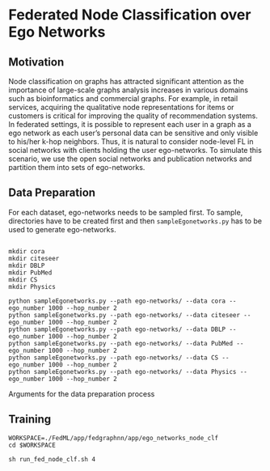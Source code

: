 # Federated Node Classification over Ego Networks

## Motivation

Node classification on graphs has attracted significant attention as the importance of large-scale
graphs analysis increases in various domains such as bioinformatics and commercial graphs.
For example, in retail services, acquiring the qualitative node representations for items or customers
is critical for improving the quality of recommendation systems. In federated settings, it is possible to represent each user in a graph as a ego network as each user’s personal data can be sensitive and only
visible to his/her k-hop neighbors. Thus, it is natural to consider node-level FL in social networks with clients holding the user ego-networks. To simulate this scenario, we use the open social networks
and publication networks and partition them into sets of ego-networks.

## Data Preparation

For each dataset, ego-networks needs to be sampled first.  To sample, directories have to be created first and then `sampleEgonetworks.py` has to be used to generate ego-networks.

```

mkdir cora
mkdir citeseer
mkdir DBLP
mkdir PubMed
mkdir CS
mkdir Physics

python sampleEgonetworks.py --path ego-networks/ --data cora --ego_number 1000 --hop_number 2
python sampleEgonetworks.py --path ego-networks/ --data citeseer --ego_number 1000 --hop_number 2
python sampleEgonetworks.py --path ego-networks/ --data DBLP --ego_number 1000 --hop_number 2
python sampleEgonetworks.py --path ego-networks/ --data PubMed --ego_number 1000 --hop_number 2
python sampleEgonetworks.py --path ego-networks/ --data CS --ego_number 1000 --hop_number 2
python sampleEgonetworks.py --path ego-networks/ --data Physics --ego_number 1000 --hop_number 2
```

Arguments for the data preparation process

## Training

```
WORKSPACE=./FedML/app/fedgraphnn/app/ego_networks_node_clf
cd $WORKSPACE

sh run_fed_node_clf.sh 4
```